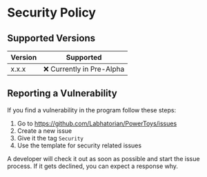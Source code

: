 # Security Policy

## Supported Versions
| Version | Supported          |
| ------- | ------------------ |
| x.x.x   | :x: Currently in Pre-Alpha|


## Reporting a Vulnerability
If you find a vulnerability in the program follow these steps:
1. Go to https://github.com/Labhatorian/PowerToys/issues
2. Create a new issue
3. Give it the tag `Security`
4. Use the template for security related issues

A developer will check it out as soon as possible and start the issue process.
If it gets declined, you can expect a response why.